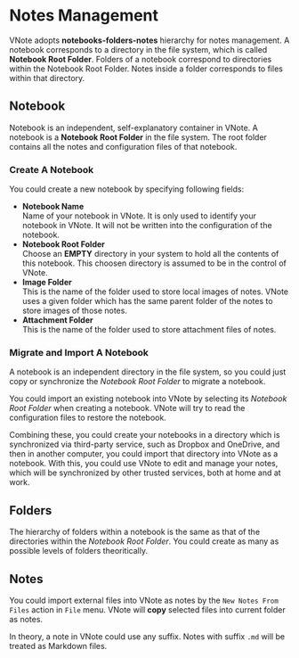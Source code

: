 # Notes Management
VNote adopts **notebooks-folders-notes** hierarchy for notes management. A notebook corresponds to a directory in the file system, which is called **Notebook Root Folder**. Folders of a notebook correspond to directories within the Notebook Root Folder. Notes inside a folder corresponds to files within that directory.

## Notebook
Notebook is an independent, self-explanatory container in VNote. A notebook is a **Notebook Root Folder** in the file system. The root folder contains all the notes and configuration files of that notebook.

### Create A Notebook
You could create a new notebook by specifying following fields:

- **Notebook Name**  
Name of your notebook in VNote. It is only used to identify your notebook in VNote. It will not be written into the configuration of the notebook.
- **Notebook Root Folder**  
Choose an **EMPTY** directory in your system to hold all the contents of this notebook. This choosen directory is assumed to be in the control of VNote.
- **Image Folder**  
This is the name of the folder used to store local images of notes. VNote uses a given folder which has the same parent folder of the notes to store images of those notes.
- **Attachment Folder**  
This is the name of the folder used to store attachment files of notes.

### Migrate and Import A Notebook
A notebook is an independent directory in the file system, so you could just copy or synchronize the *Notebook Root Folder* to migrate a notebook.

You could import an existing notebook into VNote by selecting its *Notebook Root Folder* when creating a notebook. VNote will try to read the configuration files to restore the notebook.

Combining these, you could create your notebooks in a directory which is synchronized via third-party service, such as Dropbox and OneDrive, and then in another computer, you could import that directory into VNote as a notebook. With this, you could use VNote to edit and manage your notes, which will be synchronized by other trusted services, both at home and at work.

## Folders
The hierarchy of folders within a notebook is the same as that of the directories within the *Notebook Root Folder*. You could create as many as possible levels of folders theoritically.

## Notes
You could import external files into VNote as notes by the `New Notes From Files` action in `File` menu. VNote will **copy** selected files into current folder as notes.

In theory,  a note in VNote could use any suffix. Notes with suffix `.md` will be treated as Markdown files.